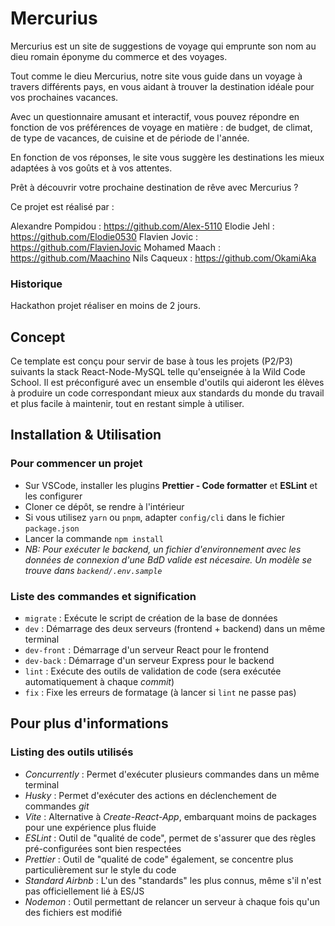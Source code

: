 # Mercurius

Mercurius est un site de suggestions de voyage qui emprunte son nom au dieu romain éponyme du commerce et des voyages. 

Tout comme le dieu Mercurius, notre site vous guide dans un voyage à travers différents pays, en vous aidant à trouver la destination idéale pour vos prochaines vacances.
 
Avec un questionnaire amusant et interactif, vous pouvez répondre en fonction de vos préférences de voyage en matière : 
de budget, de climat, de type de vacances, de cuisine 
et de période de l'année. 

En fonction de vos réponses, le site vous suggère les destinations les mieux adaptées à vos goûts et à vos attentes. 

Prêt à découvrir votre prochaine destination de rêve avec Mercurius ?


Ce projet est réalisé par :

Alexandre Pompidou : https://github.com/Alex-5110
Elodie Jehl : https://github.com/Elodie0530
Flavien Jovic : https://github.com/FlavienJovic
Mohamed Maach : https://github.com/Maachino
Nils Caqueux : https://github.com/OkamiAka

### Historique

Hackathon projet réaliser en moins de 2 jours.

## Concept

Ce template est conçu pour servir de base à tous les projets (P2/P3) suivants la stack React-Node-MySQL telle qu'enseignée à la Wild Code School. Il est préconfiguré avec un ensemble d'outils qui aideront les élèves à produire un code correspondant mieux aux standards du monde du travail et plus facile à maintenir, tout en restant simple à utiliser.

## Installation & Utilisation

### Pour commencer un projet

- Sur VSCode, installer les plugins **Prettier - Code formatter** et **ESLint** et les configurer
- Cloner ce dépôt, se rendre à l'intérieur
- Si vous utilisez `yarn` ou `pnpm`, adapter `config/cli` dans le fichier `package.json`
- Lancer la commande `npm install`
- _NB: Pour exécuter le backend, un fichier d'environnement avec les données de connexion d'une BdD valide est nécesaire. Un modèle se trouve dans `backend/.env.sample`_

### Liste des commandes et signification

- `migrate` : Exécute le script de création de la base de données
- `dev` : Démarrage des deux serveurs (frontend + backend) dans un même terminal
- `dev-front` : Démarrage d'un serveur React pour le frontend
- `dev-back` : Démarrage d'un serveur Express pour le backend
- `lint` : Exécute des outils de validation de code (sera exécutée automatiquement à chaque _commit_)
- `fix` : Fixe les erreurs de formatage (à lancer si `lint` ne passe pas)

## Pour plus d'informations

### Listing des outils utilisés

- _Concurrently_ : Permet d'exécuter plusieurs commandes dans un même terminal
- _Husky_ : Permet d'exécuter des actions en déclenchement de commandes _git_
- _Vite_ : Alternative à _Create-React-App_, embarquant moins de packages pour une expérience plus fluide
- _ESLint_ : Outil de "qualité de code", permet de s'assurer que des règles pré-configurées sont bien respectées
- _Prettier_ : Outil de "qualité de code" également, se concentre plus particulièrement sur le style du code
- _Standard Airbnb_ : L'un des "standards" les plus connus, même s'il n'est pas officiellement lié à ES/JS
- _Nodemon_ : Outil permettant de relancer un serveur à chaque fois qu'un des fichiers est modifié

